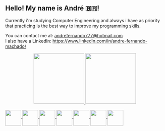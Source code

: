 ## Hello! My name is André 🇧🇷!

Currently i'm studying Computer Engineering and always i have as priority
that practicing is the best way to improve my programming skills.

You can contact me at: andrefernando777@hotmail.com                                  
I also have a LinkedIn: https://www.linkedin.com/in/andre-fernando-machado/
  
<div align="center">
  <a href="https://github.com/AndreFernandoM">
  <img height="160em" src="https://github-readme-stats.vercel.app/api?username=AndreFernandoM&show_icons=true&theme=dark&include_all_commits=true&count_private=true"/>
  <img height="160em" src="https://github-readme-stats.vercel.app/api/top-langs/?username=AndreFernandoM&layout=compact&langs_count=7&theme=dark"/>
 
</div>

  
  <div style="display: inline_block"><br> 
    <img align="middle" height="50" width="50" src="https://cdn.jsdelivr.net/gh/devicons/devicon/icons/python/python-original.svg" />
    <img align="middle" height="50" width="50" src="https://cdn.jsdelivr.net/gh/devicons/devicon/icons/c/c-original.svg" />
    <img align="middle" height="50" width="50" src="https://cdn.jsdelivr.net/gh/devicons/devicon/icons/r/r-original.svg" />
    <img align="middle" height="50" width="50" src="https://cdn.jsdelivr.net/gh/devicons/devicon/icons/linux/linux-original.svg" />
    <img align="middle" height="50" width="50" src="https://cdn.jsdelivr.net/gh/devicons/devicon/icons/vscode/vscode-original.svg" />
    <img align="middle" height="50" width="50" src="https://cdn.jsdelivr.net/gh/devicons/devicon/icons/html5/html5-original.svg" />
    <img align="middle" height="50" width="50"src="https://cdn.jsdelivr.net/gh/devicons/devicon/icons/css3/css3-original.svg" />
   

